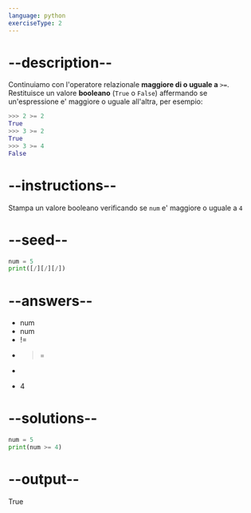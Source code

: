 ```yaml
---
language: python
exerciseType: 2
---
```


# --description--

Continuiamo con l'operatore relazionale **maggiore di o uguale a** `>=`.
Restituisce un valore **booleano** (`True` o `False`) affermando se un'espressione e' maggiore o uguale all'altra, per esempio:
```python
>>> 2 >= 2
True
>>> 3 >= 2
True
>>> 3 >= 4
False
```

# --instructions--

Stampa un valore booleano verificando se `num` e' maggiore o uguale a `4`

# --seed--

```python
num = 5
print([/][/][/])
```

# --answers--

- num 
- num 
- != 
- >= 
- > 
- 4

# --solutions--

```python
num = 5
print(num >= 4)
```

# --output--

True
